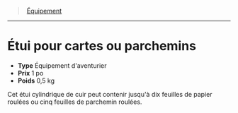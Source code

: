 ﻿---
!Equipment
Type: Équipement d'aventurier
Price: 1 po
Weight: 0,5 kg
Id: equipment_hd.md#Étui-pour-cartes-ou-parchemins
ParentLink: equipment_hd.md#Équipement
Name: Étui pour cartes ou parchemins
ParentName: Équipement
NameLevel: 1
Attributes: {}
---
> [Équipement](hd_equipment.md)

---

# Étui pour cartes ou parchemins

- **Type** Équipement d'aventurier
- **Prix** 1 po
- **Poids** 0,5 kg

Cet étui cylindrique de cuir peut contenir jusqu'à dix feuilles de papier roulées ou cinq feuilles de parchemin roulées.

